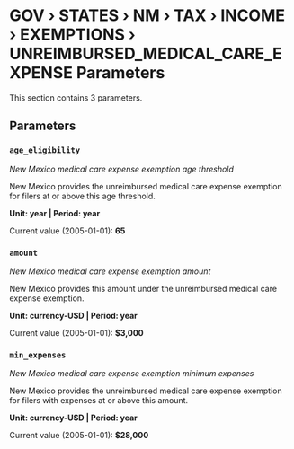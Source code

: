 # GOV › STATES › NM › TAX › INCOME › EXEMPTIONS › UNREIMBURSED_MEDICAL_CARE_EXPENSE Parameters

This section contains 3 parameters.

## Parameters

### `age_eligibility`
*New Mexico medical care expense exemption age threshold*

New Mexico provides the unreimbursed medical care expense exemption for filers at or above this age threshold.

**Unit: year | Period: year**

Current value (2005-01-01): **65**


### `amount`
*New Mexico medical care expense exemption amount*

New Mexico provides this amount under the unreimbursed medical care expense exemption.

**Unit: currency-USD | Period: year**

Current value (2005-01-01): **$3,000**


### `min_expenses`
*New Mexico medical care expense exemption minimum expenses*

New Mexico provides the unreimbursed medical care expense exemption for filers with expenses at or above this amount.

**Unit: currency-USD | Period: year**

Current value (2005-01-01): **$28,000**

